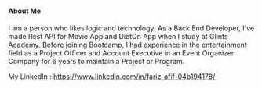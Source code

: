 #### About Me
I am a person who likes logic and technology. As a Back End Developer, I've made Rest API for Movie App and DietOn App when I study at Glints Academy. Before joining Bootcamp, I had experience in the entertainment field as a Project Officer and Account Executive in an Event Organizer Company for 6 years to maintain a Project or Program.

My LinkedIn : https://www.linkedin.com/in/fariz-afif-04b194178/

